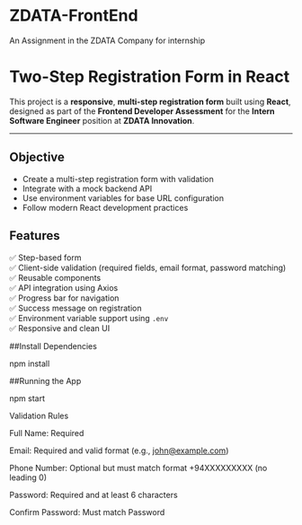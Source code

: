 # ZDATA-FrontEnd
An Assignment in the ZDATA Company for internship

# Two-Step Registration Form in React

This project is a **responsive**, **multi-step registration form** built using **React**, designed as part of the **Frontend Developer Assessment** for the **Intern Software Engineer** position at **ZDATA Innovation**.

---

## Objective

- Create a multi-step registration form with validation
- Integrate with a mock backend API
- Use environment variables for base URL configuration
- Follow modern React development practices


## Features

✅ Step-based form  
✅ Client-side validation (required fields, email format, password matching)  
✅ Reusable components  
✅ API integration using Axios  
✅ Progress bar for navigation  
✅ Success message on registration  
✅ Environment variable support using `.env`  
✅ Responsive and clean UI  

##Install Dependencies

npm install


##Running the App

npm start


 Validation Rules

 
Full Name: Required

Email: Required and valid format (e.g., john@example.com)

Phone Number: Optional but must match format +94XXXXXXXXX (no leading 0)

Password: Required and at least 6 characters

Confirm Password: Must match Password





